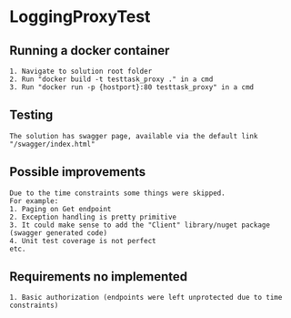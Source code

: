 # LoggingProxyTest
## Running a docker container
	1. Navigate to solution root folder
	2. Run "docker build -t testtask_proxy ." in a cmd
	3. Run "docker run -p {hostport}:80 testtask_proxy" in a cmd
## Testing
	The solution has swagger page, available via the default link "/swagger/index.html"
## Possible improvements
	Due to the time constraints some things were skipped.
	For example:
	1. Paging on Get endpoint
	2. Exception handling is pretty primitive
	3. It could make sense to add the "Client" library/nuget package (swagger generated code)
	4. Unit test coverage is not perfect
	etc.
## Requirements no implemented
	1. Basic authorization (endpoints were left unprotected due to time constraints)
